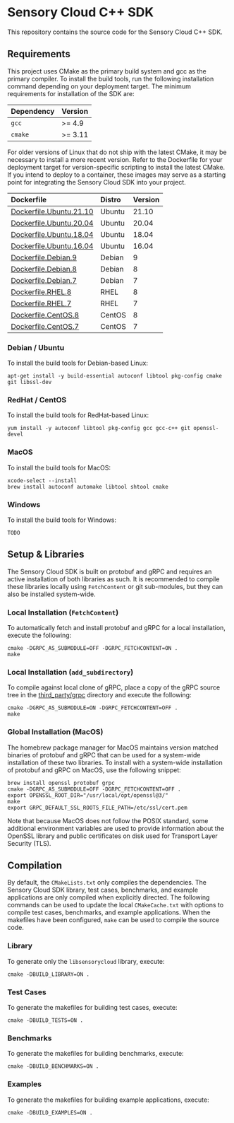 # Sensory Cloud C++ SDK

This repository contains the source code for the Sensory Cloud C++ SDK.

<!--
```shell
apt-get install -y libsecret-1-dev
export $(dbus-launch)
eval "$(printf '\n' | gnome-keyring-daemon --unlock)"
eval "$(printf '\n' | /usr/bin/gnome-keyring-daemon --start)"
```
-->

## Requirements

This project uses CMake as the primary build system and gcc as the primary
compiler. To install the build tools, run the following installation command
depending on your deployment target. The minimum requirements for installation
of the SDK are:

| Dependency | Version   |
|:-----------|:----------|
| `gcc`      | >= 4.9    |
| `cmake`    | >= 3.11   |

For older versions of Linux that do not ship with the latest CMake, it may be
necessary to install a more recent version. Refer to the Dockerfile for your
deployment target for version-specific scripting to install the latest CMake.
If you intend to deploy to a container, these images may serve as a starting
point for integrating the Sensory Cloud SDK into your project.

| Dockerfile                                         | Distro    | Version    |
|:---------------------------------------------------|:----------|:-----------|
| [Dockerfile.Ubuntu.21.10](Dockerfile.Ubuntu.21.10) | Ubuntu    | 21.10      |
| [Dockerfile.Ubuntu.20.04](Dockerfile.Ubuntu.20.04) | Ubuntu    | 20.04      |
| [Dockerfile.Ubuntu.18.04](Dockerfile.Ubuntu.18.04) | Ubuntu    | 18.04      |
| [Dockerfile.Ubuntu.16.04](Dockerfile.Ubuntu.16.04) | Ubuntu    | 16.04      |
| [Dockerfile.Debian.9](Dockerfile.Debian.9)         | Debian    | 9          |
| [Dockerfile.Debian.8](Dockerfile.Debian.8)         | Debian    | 8          |
| [Dockerfile.Debian.7](Dockerfile.Debian.7)         | Debian    | 7          |
| [Dockerfile.RHEL.8](Dockerfile.RHEL.8)             | RHEL      | 8          |
| [Dockerfile.RHEL.7](Dockerfile.RHEL.7)             | RHEL      | 7          |
| [Dockerfile.CentOS.8](Dockerfile.CentOS.8)         | CentOS    | 8          |
| [Dockerfile.CentOS.7](Dockerfile.CentOS.7)         | CentOS    | 7          |

### Debian / Ubuntu

To install the build tools for Debian-based Linux:

```shell
apt-get install -y build-essential autoconf libtool pkg-config cmake git libssl-dev
```

### RedHat / CentOS

To install the build tools for RedHat-based Linux:

```shell
yum install -y autoconf libtool pkg-config gcc gcc-c++ git openssl-devel
```

### MacOS

To install the build tools for MacOS:

```shell
xcode-select --install
brew install autoconf automake libtool shtool cmake
```

### Windows

To install the build tools for Windows:

```shell
TODO
```

## Setup & Libraries

The Sensory Cloud SDK is built on protobuf and gRPC and requires an active
installation of both libraries as such. It is recommended to compile these
libraries locally using `FetchContent` or git sub-modules, but they can also be
installed system-wide.

### Local Installation (`FetchContent`)

<!-- sudo apt-get install openssl libgrpc++-dev -->

To automatically fetch and install protobuf and gRPC for a local installation,
execute the following:

```shell
cmake -DGRPC_AS_SUBMODULE=OFF -DGRPC_FETCHCONTENT=ON .
make
```

### Local Installation (`add_subdirectory`)

To compile against local clone of gRPC, place a copy of the gRPC source tree in
the [third_party/grpc](third_party/grpc) directory and execute the following:

```shell
cmake -DGRPC_AS_SUBMODULE=ON -DGRPC_FETCHCONTENT=OFF .
make
```

### Global Installation (MacOS)

The homebrew package manager for MacOS maintains version matched binaries of
protobuf and gRPC that can be used for a system-wide installation of these two
libraries. To install with a system-wide installation of protobuf and gRPC on
MacOS, use the following snippet:

```shell
brew install openssl protobuf grpc
cmake -DGRPC_AS_SUBMODULE=OFF -DGRPC_FETCHCONTENT=OFF .
export OPENSSL_ROOT_DIR="/usr/local/opt/openssl@3/"
make
export GRPC_DEFAULT_SSL_ROOTS_FILE_PATH=/etc/ssl/cert.pem
```

Note that because MacOS does not follow the POSIX standard, some additional
environment variables are used to provide information about the OpenSSL library
and public certificates on disk used for Transport Layer Security (TLS).

## Compilation

By default, the `CMakeLists.txt` only compiles the dependencies. The
Sensory Cloud SDK library, test cases, benchmarks, and example applications
are only compiled when explicitly directed. The following commands can be used
to update the local `CMakeCache.txt` with options to compile test cases,
benchmarks, and example applications. When the makefiles have been configured,
`make` can be used to compile the source code.

### Library

To generate only the `libsensorycloud` library, execute:

```shell
cmake -DBUILD_LIBRARY=ON .
```

### Test Cases

To generate the makefiles for building test cases, execute:

```shell
cmake -DBUILD_TESTS=ON .
```

### Benchmarks

To generate the makefiles for building benchmarks, execute:

```shell
cmake -DBUILD_BENCHMARKS=ON .
```

### Examples

To generate the makefiles for building example applications, execute:

```shell
cmake -DBUILD_EXAMPLES=ON .
```

<!-- ### Testing

To compile and run the unit tests, execute:

```shell
./cs.sh test
``` -->

<!-- ### Benchmarking

To compile and run the benchmarks, execute:

```shell
./cs.sh benchmark
``` -->
